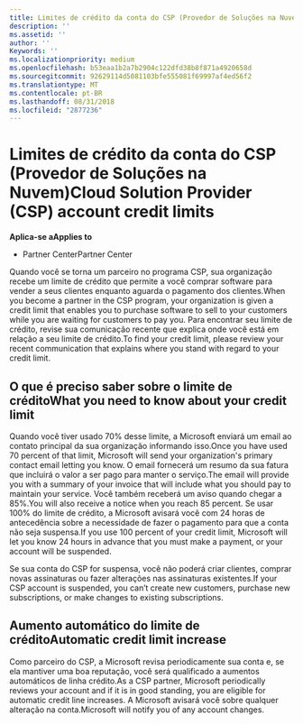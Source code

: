 ```yaml
---
title: Limites de crédito da conta do CSP (Provedor de Soluções na Nuvem) | Partner Center
description: ''
ms.assetid: ''
author: ''
Keywords: ''
ms.localizationpriority: medium
ms.openlocfilehash: b53eaa1b2a7b2904c122dfd38b8f871a4920658d
ms.sourcegitcommit: 92629114d5081103bfe555081f69997af4ed56f2
ms.translationtype: MT
ms.contentlocale: pt-BR
ms.lasthandoff: 08/31/2018
ms.locfileid: "2877236"
---
```

# <a name="cloud-solution-provider-csp-account-credit-limits"></a><span data-ttu-id="ca4bc-102">Limites de crédito da conta do CSP (Provedor de Soluções na Nuvem)</span><span class="sxs-lookup"><span data-stu-id="ca4bc-102">Cloud Solution Provider (CSP) account credit limits</span></span>

**<span data-ttu-id="ca4bc-103">Aplica-se a</span><span class="sxs-lookup"><span data-stu-id="ca4bc-103">Applies to</span></span>**

- <span data-ttu-id="ca4bc-104">Partner Center</span><span class="sxs-lookup"><span data-stu-id="ca4bc-104">Partner Center</span></span>

<span data-ttu-id="ca4bc-105">Quando você se torna um parceiro no programa CSP, sua organização recebe um limite de crédito que permite a você comprar software para vender a seus clientes enquanto aguarda o pagamento dos clientes.</span><span class="sxs-lookup"><span data-stu-id="ca4bc-105">When you become a partner in the CSP program, your organization is given a credit limit that enables you to purchase software to sell to your customers while you are waiting for customers to pay you.</span></span> <span data-ttu-id="ca4bc-106">Para encontrar seu limite de crédito, revise sua comunicação recente que explica onde você está em relação a seu limite de crédito.</span><span class="sxs-lookup"><span data-stu-id="ca4bc-106">To find your credit limit, please review your recent communication that explains where you stand with regard to your credit limit.</span></span>  

## <a name="what-you-need-to-know-about-your-credit-limit"></a><span data-ttu-id="ca4bc-107">O que é preciso saber sobre o limite de crédito</span><span class="sxs-lookup"><span data-stu-id="ca4bc-107">What you need to know about your credit limit</span></span>

<span data-ttu-id="ca4bc-108">Quando você tiver usado 70% desse limite, a Microsoft enviará um email ao contato principal da sua organização informando isso.</span><span class="sxs-lookup"><span data-stu-id="ca4bc-108">Once you have used 70 percent of that limit, Microsoft will send your organization's primary contact email letting you know.</span></span> <span data-ttu-id="ca4bc-109">O email fornecerá um resumo da sua fatura que incluirá o valor a ser pago para manter o serviço.</span><span class="sxs-lookup"><span data-stu-id="ca4bc-109">The email will provide you with a summary of your invoice that will include what you should pay to maintain your service.</span></span> <span data-ttu-id="ca4bc-110">Você também receberá um aviso quando chegar a 85%.</span><span class="sxs-lookup"><span data-stu-id="ca4bc-110">You will also receive a notice when you reach 85 percent.</span></span> <span data-ttu-id="ca4bc-111">Se usar 100% do limite de crédito, a Microsoft avisará você com 24 horas de antecedência sobre a necessidade de fazer o pagamento para que a conta não seja suspensa.</span><span class="sxs-lookup"><span data-stu-id="ca4bc-111">If you use 100 percent of your credit limit, Microsoft will let you know 24 hours in advance that you must make a payment, or your account will be suspended.</span></span> 

<span data-ttu-id="ca4bc-112">Se sua conta do CSP for suspensa, você não poderá criar clientes, comprar novas assinaturas ou fazer alterações nas assinaturas existentes.</span><span class="sxs-lookup"><span data-stu-id="ca4bc-112">If your CSP account is suspended, you can’t create new customers, purchase new subscriptions, or make changes to existing subscriptions.</span></span>

## <a name="automatic-credit-limit-increase"></a><span data-ttu-id="ca4bc-113">Aumento automático do limite de crédito</span><span class="sxs-lookup"><span data-stu-id="ca4bc-113">Automatic credit limit increase</span></span>

<span data-ttu-id="ca4bc-114">Como parceiro do CSP, a Microsoft revisa periodicamente sua conta e, se ela mantiver uma boa reputação, você será qualificado a aumentos automáticos de linha crédito.</span><span class="sxs-lookup"><span data-stu-id="ca4bc-114">As a CSP partner, Microsoft periodically reviews your account and if it is in good standing, you are eligible for automatic credit line increases.</span></span> <span data-ttu-id="ca4bc-115">A Microsoft avisará você sobre qualquer alteração na conta.</span><span class="sxs-lookup"><span data-stu-id="ca4bc-115">Microsoft will notify you of any account changes.</span></span> 